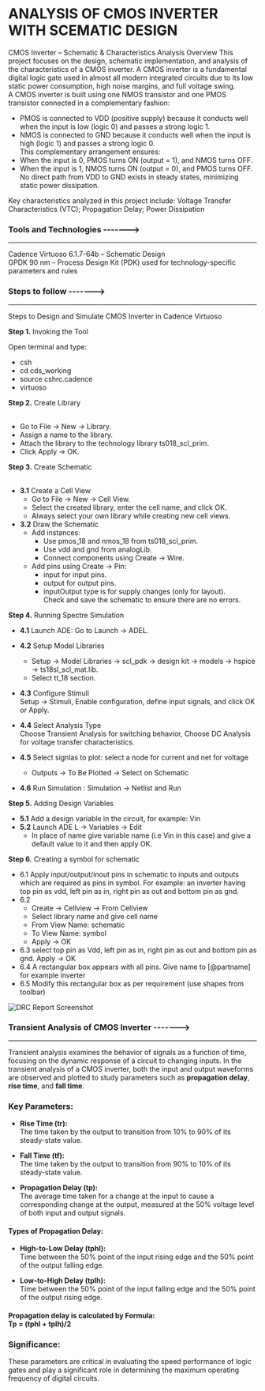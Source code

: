 # ANALYSIS OF CMOS INVERTER WITH SCEMATIC DESIGN

CMOS Inverter – Schematic & Characteristics Analysis
Overview
This project focuses on the design, schematic implementation, and analysis of the characteristics of a CMOS inverter. A CMOS inverter is a fundamental digital logic gate used in almost all modern integrated circuits due to its low static power consumption, high noise margins, and full voltage swing.<br>
A CMOS inverter is built using one NMOS transistor and one PMOS transistor connected in a complementary fashion:
- PMOS is connected to VDD (positive supply) because it conducts well when the input is low (logic 0) and passes a strong logic 1.<br>
- NMOS is connected to GND because it conducts well when the input is high (logic 1) and passes a strong logic 0.<br>
This complementary arrangement ensures:
- When the input is 0, PMOS turns ON (output = 1), and NMOS turns OFF.<br>
- When the input is 1, NMOS turns ON (output = 0), and PMOS turns OFF.<br>
No direct path from VDD to GND exists in steady states, minimizing static power dissipation.

Key characteristics analyzed in this project include:
Voltage Transfer Characteristics (VTC);
Propagation Delay;
Power Dissipation

### Tools and Technologies ------->
---
Cadence Virtuoso 6.1.7-64b – Schematic Design <br>
GPDK 90 nm – Process Design Kit (PDK) used for technology-specific parameters and rules

### Steps to follow ------->
---
Steps to Design and Simulate CMOS Inverter in Cadence Virtuoso<br>

**Step 1.** Invoking the Tool<br>

Open terminal and type:<br>
- csh<br>
- cd cds_working<br>
- source cshrc.cadence<br>
- virtuoso<br>

**Step 2.** Create Library<br>
<br>
- Go to File → New → Library.<br>
- Assign a name to the library.<br>
- Attach the library to the technology library ts018_scl_prim.<br>
- Click Apply → OK.<br>

**Step 3.** Create Schematic<br>
<br>
- **3.1** Create a Cell View<br>
    - Go to File → New → Cell View.<br>
    - Select the created library, enter the cell name, and click OK.<br>
    - Always select your own library while creating new cell views.<br>
- **3.2** Draw the Schematic<br>
    - Add instances:<br>
        - Use pmos_18 and nmos_18 from ts018_scl_prim.<br>
        - Use vdd and gnd from analogLib.<br>
        - Connect components using Create → Wire.<br>
    - Add pins using Create → Pin:<br>
        - input for input pins.<br>
        - output for output pins.<br>
        - inputOutput type is for supply changes (only for layout).<br>
Check and save the schematic to ensure there are no errors.<br>

**Step 4.** Running Spectre Simulation<br>
- **4.1** Launch ADE: Go to Launch → ADEL.<br>
- **4.2** Setup Model Libraries<br>
    -  Setup → Model Libraries → scl_pdk → design kit → models → hspice → ts18sl_scl_mat.lib.<br>
    -  Select tt_18 section.<br>

- **4.3** Configure Stimuli<br>
    Setup → Stimuli, Enable configuration, define input signals, and click OK or Apply.<br>

- **4.4** Select Analysis Type<br>
Choose Transient Analysis for switching behavior, Choose DC Analysis for voltage transfer characteristics.<br>
- **4.5** Select signlas to plot: select a node for current and net for voltage<br>
    - Outputs -> To Be Plotted -> Select on Schematic<br>
- **4.6** Run Simulation : Simulation -> Netlist and Run<br>

**Step 5.** Adding Design Variables<br>
- **5.1** Add a design variable in the circuit, for example: Vin <br>
- **5.2** Launch ADE L -> Variables -> Edit<br>
    - In place of name give variable name (i.e Vin in this case) and give a default value to it and then apply OK.<br>

**Step 6.** Creating a symbol for schematic<br>
- 6.1 Apply input/output/inout pins in schematic to inputs and outputs which are required as pins in symbol. For example: an inverter having top pin as vdd, left pin as in, right pin as out and bottom pin as gnd.
- 6.2<br>
    - Create -> Cellview -> From Cellview<br>
    - Select library name and give cell name<br>
    - From View Name: schematic<br>
    - To View Name: symbol<br>
    - Apply -> OK<br>
- 6.3 select top pin as Vdd, left pin as in, right pin as out and bottom pin as gnd. Apply -> OK<br>
- 6.4 A rectangular box appears with all pins. Give name to [@partname] for example inverter<br>
- 6.5 Modify this rectangular box as per requirement (use shapes from toolbar)<br>

![DRC Report Screenshot]()

### Transient Analysis of CMOS Inverter ------->
----
Transient analysis examines the behavior of signals as a function of time, focusing on the dynamic response of a circuit to changing inputs. In the transient analysis of a CMOS inverter, both the input and output waveforms are observed and plotted to study parameters such as **propagation delay**, **rise time**, and **fall time**.

### Key Parameters:
- **Rise Time (tr):**  
  The time taken by the output to transition from 10% to 90% of its steady-state value.<br>

- **Fall Time (tf):**  
  The time taken by the output to transition from 90% to 10% of its steady-state value.<br>

- **Propagation Delay (tp):**  
  The average time taken for a change at the input to cause a corresponding change at the output, measured at the 50% voltage level of both input and output signals.<br>

#### Types of Propagation Delay:
- **High-to-Low Delay (tphl):**  
  Time between the 50% point of the input rising edge and the 50% point of the output falling edge.<br>
  
- **Low-to-High Delay (tplh):**  
  Time between the 50% point of the input falling edge and the 50% point of the output rising edge.

#### Propagation delay is calculated by Formula: <br> Tp = (tphl + tplh)/2


### Significance:
These parameters are critical in evaluating the speed performance of logic gates and play a significant role in determining the maximum operating frequency of digital circuits.




    
    
    
    
    
    
    
    
     

